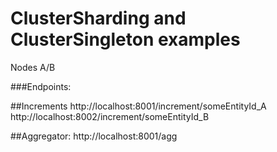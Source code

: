 # ClusterSharding and ClusterSingleton examples
Nodes A/B

###Endpoints:

##Increments
http://localhost:8001/increment/someEntityId_A
http://localhost:8002/increment/someEntityId_B

##Aggregator:
http://localhost:8001/agg